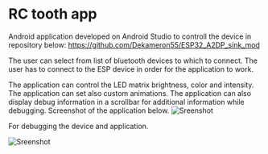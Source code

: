 

RC tooth app
======================

Android application developed on Android Studio to controll the device in repository below:
https://github.com/Dekameron55/ESP32_A2DP_sink_mod

The user can select from list of bluetooth devices to which to connect.
The user has to connect to the ESP device in order for the application to work.

The application can control the LED matrix brightness, color and intensity.
The application can set also custom animations.
The application can also display debug information in a scrollbar for additional information while debugging.
Screenshot of the application below.
![Sreenshot](https://github.com/Dekameron55/RC_tooth/blob/main/Photo2.png)

For debugging the device and application.

![Sreenshot](https://github.com/Dekameron55/RC_tooth/blob/main/photo.png)
